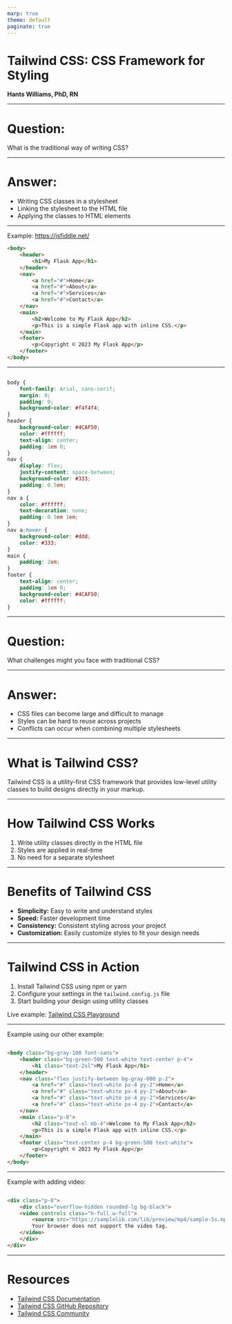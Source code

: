 ```yaml
---
marp: true
theme: default
paginate: true
---
```


<!-- _class: lead -->

# Tailwind CSS: CSS Framework for Styling 

**Hants Williams, PhD, RN**

---

# Question:

What is the traditional way of writing CSS?

---

# Answer:

- Writing CSS classes in a stylesheet
- Linking the stylesheet to the HTML file
- Applying the classes to HTML elements


---

Example: https://jsfiddle.net/ 

```html
<body>
    <header>
        <h1>My Flask App</h1>
    </header>
    <nav>
        <a href="#">Home</a>
        <a href="#">About</a>
        <a href="#">Services</a>
        <a href="#">Contact</a>
    </nav>
    <main>
        <h2>Welcome to My Flask App</h2>
        <p>This is a simple Flask app with inline CSS.</p>
    </main>
    <footer>
        <p>Copyright © 2023 My Flask App</p>
    </footer>
</body>
```


---

```css

body {
    font-family: Arial, sans-serif;
    margin: 0;
    padding: 0;
    background-color: #f4f4f4;
}
header {
    background-color: #4CAF50;
    color: #ffffff;
    text-align: center;
    padding: 1em 0;
}
nav {
    display: flex;
    justify-content: space-between;
    background-color: #333;
    padding: 0.5em;
}
nav a {
    color: #ffffff;
    text-decoration: none;
    padding: 0.5em 1em;
}
nav a:hover {
    background-color: #ddd;
    color: #333;
}
main {
    padding: 2em;
}
footer {
    text-align: center;
    padding: 1em 0;
    background-color: #4CAF50;
    color: #ffffff;
}


```

---

# Question:

What challenges might you face with traditional CSS?

---

# Answer:

- CSS files can become large and difficult to manage
- Styles can be hard to reuse across projects
- Conflicts can occur when combining multiple stylesheets

---

# What is Tailwind CSS?

Tailwind CSS is a utility-first CSS framework that provides low-level utility classes to build designs directly in your markup.

---

# How Tailwind CSS Works

1. Write utility classes directly in the HTML file
2. Styles are applied in real-time
3. No need for a separate stylesheet

---

# Benefits of Tailwind CSS

- **Simplicity:** Easy to write and understand styles
- **Speed:** Faster development time
- **Consistency:** Consistent styling across your project
- **Customization:** Easily customize styles to fit your design needs

---

# Tailwind CSS in Action

1. Install Tailwind CSS using npm or yarn
2. Configure your settings in the `tailwind.config.js` file
3. Start building your design using utility classes

Live example: [Tailwind CSS Playground](https://play.tailwindcss.com/)

---

Example using our other example:

```html

<body class="bg-gray-100 font-sans">
    <header class="bg-green-500 text-white text-center p-4">
        <h1 class="text-2xl">My Flask App</h1>
    </header>
    <nav class="flex justify-between bg-gray-800 p-2">
        <a href="#" class="text-white px-4 py-2">Home</a>
        <a href="#" class="text-white px-4 py-2">About</a>
        <a href="#" class="text-white px-4 py-2">Services</a>
        <a href="#" class="text-white px-4 py-2">Contact</a>
    </nav>
    <main class="p-8">
        <h2 class="text-xl mb-4">Welcome to My Flask App</h2>
        <p>This is a simple Flask app with inline CSS.</p>
    </main>
    <footer class="text-center p-4 bg-green-500 text-white">
        <p>Copyright © 2023 My Flask App</p>
    </footer>
</body>


```
---

Example with adding video:

```html

<div class="p-8">
    <div class="overflow-hidden rounded-lg bg-black">
    <video controls class="h-full w-full">
        <source src="https://samplelib.com/lib/preview/mp4/sample-5s.mp4" type="video/mp4" />
        Your browser does not support the video tag.
    </video>
    </div>
</div>

```

---

# Resources

- [Tailwind CSS Documentation](https://tailwindcss.com/docs)
- [Tailwind CSS GitHub Repository](https://github.com/tailwindlabs/tailwindcss)
- [Tailwind CSS Community](https://tailwindcss.com/community)

